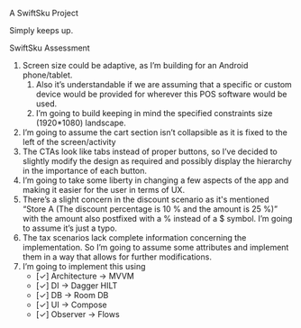 A SwiftSku Project

Simply keeps up.

SwiftSku Assessment

1. Screen size could be adaptive, as I’m building for an Android phone/tablet. 
    1. Also it’s understandable if we are assuming that a specific or custom device would be provided for wherever this POS software would be used.
    2. I’m going to build keeping in mind the specified constraints size (1920*1080) landscape.
2. I’m going to assume the cart section isn’t collapsible as it is fixed to the left of the screen/activity
3. The CTAs look like tabs instead of proper buttons, so I’ve decided to slightly modify the design as required and possibly display the hierarchy in the importance of each button.
4. I’m going to take some liberty in changing a few aspects of the app and making it easier for the user in terms of UX.
5. There’s a slight concern in the discount scenario as it's mentioned “Store A (The discount percentage is 10 % and the amount is 25 %)” with the amount also postfixed with a % instead of a $ symbol. I’m going to assume it’s just a typo. 
6. The tax scenarios lack complete information concerning the implementation. So I’m going to assume some attributes and implement them in a way that allows for further modifications.
7. I’m going to implement this using 
    - [✓] Architecture -> MVVM
    - [✓] DI -> Dagger HILT
    - [✓] DB -> Room DB
    - [✓] UI -> Compose
    - [✓] Observer -> Flows
